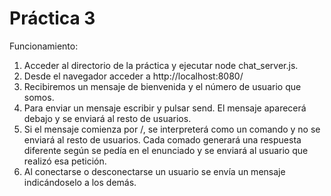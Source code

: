 # Práctica 3

Funcionamiento:

1. Acceder al directorio de la práctica y ejecutar node chat_server.js.
2. Desde el navegador acceder a http://localhost:8080/
3. Recibiremos un mensaje de bienvenida y el número de usuario que somos.
4. Para enviar un mensaje escribir y pulsar send. El mensaje aparecerá debajo y se enviará al resto de usuarios.
5. Si el mensaje comienza por /, se interpreterá como un comando y no se enviará al resto de usuarios. Cada comado generará una respuesta diferente según se pedía en el enunciado y se enviará al usuario que realizó esa petición.
6. Al conectarse o desconectarse un usuario se envía un mensaje indicándoselo a los demás.
